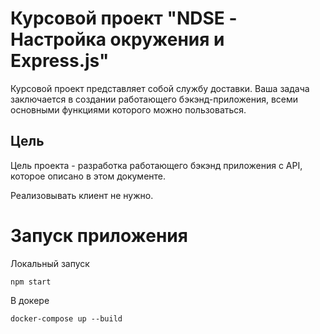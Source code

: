 # Курсовой проект "NDSE - Настройка окружения и Express.js"

Курсовой проект представляет собой службу доставки. Ваша задача заключается в создании работающего бэкэнд-приложения,
всеми основными функциями которого можно пользоваться.

## Цель
Цель проекта - разработка работающего бэкэнд приложения с API, которое описано в этом документе.

Реализовывать клиент не нужно.

# Запуск приложения

Локальный запуск
```console
npm start
```

В докере
```console
docker-compose up --build
```
